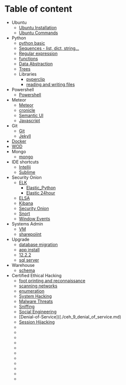 # Table of content
 * Ubuntu
   * [Ubuntu Installation](./ubuntu_install.md)
   * [Ubuntu Commands](./ubuntu_cmd.md)
 * Python
   * [python basic](./py_basics.md)
   * [Sequences - list, dict, string...](./py_sequences.md)
   * [Regular expression](./py_regular_exp.md)
   * [functions](./py_functions.md)
   * [Data Abstraction](./py_data_abstraction.md)
   * [Trees](./py_trees.md)
   * Libraries
     * [pyperclip](./py_lib_pyperclip.md)
     * [reading and writing files](./py_io.md)
 * Powershell
   * [Powershell](./powershell.md)
 * Meteor
   * [Meteor](./web_meteor.md)
   * [cronicle](https://github.com/ayushmaskey/equipment_log)
   * [Semantic UI](./web_semantic-ui.md)
   * [Javascript](./javascript.md)
 * Git
   * [Git](./git.md)
   * [Jekyll](./jekyll_site.md)
 * [Docker](./docker.md)
 * [WOD](./wodsetup.md)
 * Mongo
   * [mongo](./db_mongo.md)
 * IDE shortcuts
   * [Intellij](./ide_intellij_shortcut.md)
   * [Sublime](./ide_sublime_shortcut.md)
 * Security Onion
   * [ELK](./so_elk.md)
     * [Elastic_Python](./so_elasticsearch_tut.md)
     * [Elastic 24hour](./so_elasticsearch_24hour.md)
   * [ELSA](./so_elsa.md)
   * [Kibana](./so_kibana_search.md)
   * [Security Onion](./so_security_onion.md)
   * [Snort](./so_snort.md)
   * [Window Events](./so_windows_events.md)
 * Systems Admin
   * [VM](./sysadmin_vm.md)
   * [sharepoiint](./sysadmin_sharepoint.md)
 * Upgrade
   * [database migration](./upgrade_database_migration.md)
   * [app install](./upgrade_app_installation.md)
   * [12.2.2](./upgrade_cps_12_2_2.md)
   * [sql server](./db_sql_server.md)
 * Warehouse
   * [schema](./warehouse_schema.md)
 * Certified Ethical Hacking
   * [foot printing and reconnaissance](./ceh_2_foorprinting.md) 
   * [scanning networks](./ceh_3_network_scanning.md)
   * [enumeration](./ceh_4_enumeration.md)
   * [System Hacking](./ceh_5_system_hacking.md)
   * [Malware Threats](./ceh_6_malware_threat.md)
   * [Sniffing](./ceh_7_sniffing.md)
   * [Social Engineering](./ceh_8_social_engineering.md)
   * [Denial-of-Service]((./ceh_9_denial_of_service.md)
   * [Session Hijacking](./ceh_10_session_hijacking.md)
   * 
   * 
   * 
   * 
   * 
   * 
   * 
   * 
   * 
   * 
   * 

